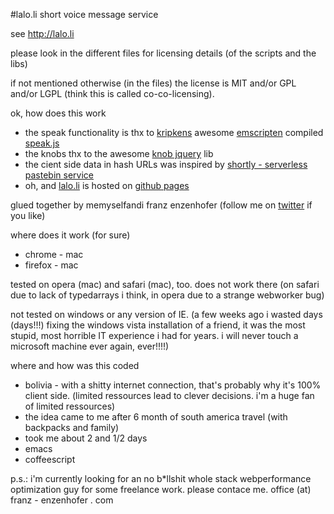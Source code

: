 #lalo.li short voice message service

see <a href="http://lalo.li">http://lalo.li</a>

please look in the different files for licensing details (of the scripts and the libs)

if not mentioned otherwise (in the files) the license is MIT and/or GPL and/or LGPL (think this is called co-co-licensing).

ok, how does this work
  
  * the speak functionality is thx to <a href="https://github.com/kripken">kripkens</a> awesome <a href="https://github.com/kripken/emscripten">emscripten</a> compiled <a href="https://github.com/kripken/speak.js">speak.js</a>
  * the knobs thx to the awesome <a href="https://github.com/aterrien/jQuery-Knob">knob jquery</a> lib
  * the cient side data in hash URLs was inspired by <a href="https://github.com/lucaspiller/shortly">shortly - serverless pastebin service</a>
  * oh, and <a href="http://lalo.li">lalo.li</a> is hosted on <a href="http://pages.github.com/">github pages</a>

glued together by memyselfandi franz enzenhofer (follow me on  <a href="http://twitter.com/enzenhofer">twitter</a> if you like)

where does it work (for sure)

 * chrome - mac
 * firefox - mac

tested on opera (mac) and safari (mac), too. does not work there (on safari due to lack of typedarrays i think, in opera due to a strange webworker bug) 

not tested on windows or any version of IE. (a few weeks ago i wasted days (days!!!) fixing the windows vista installation of a friend, it was the most stupid, most horrible IT experience i had for years. i will never touch a microsoft machine ever again, ever!!!!)   


where and how was this coded

 * bolivia - with a shitty internet connection, that's probably why it's 100% client side. (limited ressources lead to clever decisions. i'm a huge fan of limited ressources)
 * the idea came to me after 6 month of south america travel (with backpacks and family)
 * took me about 2 and 1/2 days
 * emacs
 * coffeescript





p.s.: i'm currently looking for an no b*llshit whole stack webperformance optimization guy for some freelance work. please contace me. office (at) franz - enzenhofer . com 
   

